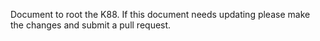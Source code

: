 Document to root the K88. If this document needs updating please make the changes and submit a pull request. 
